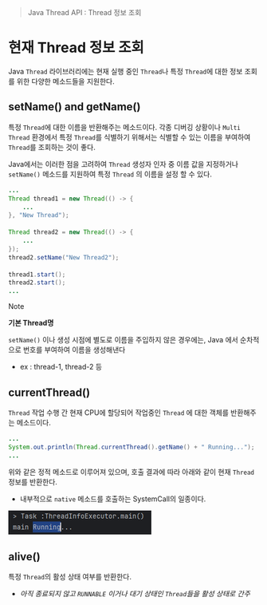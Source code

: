 > Java Thread API : Thread 정보 조회

# 현재 Thread 정보 조회
Java `Thread` 라이브러리에는 현재 실행 중인 `Thread`나 특정 `Thread`에 대한 정보 조회를 위한 다양한 메소드들을 지원한다.

## setName() and getName()
특정 `Thread`에 대한 이름을 반환해주는 메소드이다.
각종 디버깅 상황이나 `Multi Thread` 환경에서 특정 `Thread`를 식별하기 위해서는 식별할 수 있는 이름을 부여하여 `Thread`를 조회하는 것이 좋다.

Java에서는 이러한 점을 고려하여 `Thread` 생성자 인자 중 이름 값을 지정하거나 `setName()` 메소드를 지원하여 특정 `Thread` 의 이름을 설정 할 수 있다.

```java
...
Thread thread1 = new Thread(() -> {  
    ...  
}, "New Thread");  
  
Thread thread2 = new Thread(() -> {  
    ...
});  
thread2.setName("New Thread2");  
  
thread1.start();  
thread2.start();
...
```

> [!NOTE]
> **기본 Thread명**
> 
> `setName()` 이나 생성 시점에 별도로 이름을 주입하지 않은 경우에는, Java 에서 순차적으로 번호를 부여하여 이름을 생성해낸다
> - ex : thread-1, thread-2 등

## currentThread()
`Thread` 작업 수행 간 현재 CPU에 할당되어 작업중인 `Thread` 에 대한 객체를 반환해주는 메소드이다.

```java
...
System.out.println(Thread.currentThread().getName() + " Running...");
...
```

위와 같은 정적 메소드로 이루어져 있으며, 호출 결과에 따라 아래와 같이 현재 `Thread` 정보를 반환한다.
- 내부적으로 `native` 메소드를 호출하는 SystemCall의 일종이다.

![](images/Pasted%20image%2020240411164628.png)

## alive()
특정 `Thread`의 활성 상태 여부를 반환한다.
- *아직 종료되지 않고 `RUNNABLE` 이거나 대기 상태인 `Thread`들을 활성 상태로 간주*
